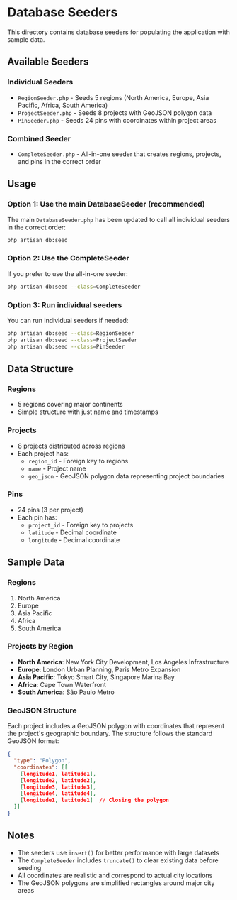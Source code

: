 # Database Seeders

This directory contains database seeders for populating the application with sample data.

## Available Seeders

### Individual Seeders
- `RegionSeeder.php` - Seeds 5 regions (North America, Europe, Asia Pacific, Africa, South America)
- `ProjectSeeder.php` - Seeds 8 projects with GeoJSON polygon data
- `PinSeeder.php` - Seeds 24 pins with coordinates within project areas

### Combined Seeder
- `CompleteSeeder.php` - All-in-one seeder that creates regions, projects, and pins in the correct order

## Usage

### Option 1: Use the main DatabaseSeeder (recommended)
The main `DatabaseSeeder.php` has been updated to call all individual seeders in the correct order:

```bash
php artisan db:seed
```

### Option 2: Use the CompleteSeeder
If you prefer to use the all-in-one seeder:

```bash
php artisan db:seed --class=CompleteSeeder
```

### Option 3: Run individual seeders
You can run individual seeders if needed:

```bash
php artisan db:seed --class=RegionSeeder
php artisan db:seed --class=ProjectSeeder
php artisan db:seed --class=PinSeeder
```

## Data Structure

### Regions
- 5 regions covering major continents
- Simple structure with just name and timestamps

### Projects
- 8 projects distributed across regions
- Each project has:
  - `region_id` - Foreign key to regions
  - `name` - Project name
  - `geo_json` - GeoJSON polygon data representing project boundaries

### Pins
- 24 pins (3 per project)
- Each pin has:
  - `project_id` - Foreign key to projects
  - `latitude` - Decimal coordinate
  - `longitude` - Decimal coordinate

## Sample Data

### Regions
1. North America
2. Europe
3. Asia Pacific
4. Africa
5. South America

### Projects by Region
- **North America**: New York City Development, Los Angeles Infrastructure
- **Europe**: London Urban Planning, Paris Metro Expansion
- **Asia Pacific**: Tokyo Smart City, Singapore Marina Bay
- **Africa**: Cape Town Waterfront
- **South America**: São Paulo Metro

### GeoJSON Structure
Each project includes a GeoJSON polygon with coordinates that represent the project's geographic boundary. The structure follows the standard GeoJSON format:

```json
{
  "type": "Polygon",
  "coordinates": [[
    [longitude1, latitude1],
    [longitude2, latitude2],
    [longitude3, latitude3],
    [longitude4, latitude4],
    [longitude1, latitude1]  // Closing the polygon
  ]]
}
```

## Notes

- The seeders use `insert()` for better performance with large datasets
- The `CompleteSeeder` includes `truncate()` to clear existing data before seeding
- All coordinates are realistic and correspond to actual city locations
- The GeoJSON polygons are simplified rectangles around major city areas
